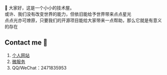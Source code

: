  👋 大家好，这是一个小小的技术屋。  
 或许、我们没有改变世界的能力，但依旧能给予世界带来点点星光  
 点点光亦可燎原，只要我们的开源项目能给大家带来一点帮助，那么它就是有意义的存在
 

## Contact me 📱

1. [个人网站](https://www.twelvet.cn)
2. [微服务](http://cloud.twelvet.cn)
3. QQ/WeChat：2471835953
